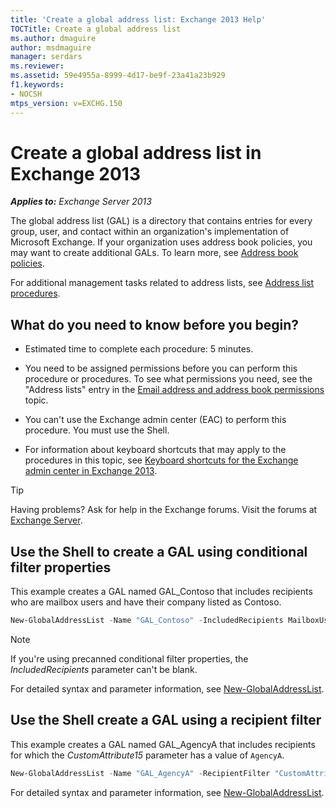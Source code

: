 ```yaml
---
title: 'Create a global address list: Exchange 2013 Help'
TOCTitle: Create a global address list
ms.author: dmaguire
author: msdmaguire
manager: serdars
ms.reviewer:
ms.assetid: 59e4955a-8999-4d17-be9f-23a41a23b929
f1.keywords:
- NOCSH
mtps_version: v=EXCHG.150
---
```


# Create a global address list in Exchange 2013

_**Applies to:** Exchange Server 2013_

The global address list (GAL) is a directory that contains entries for every group, user, and contact within an organization's implementation of Microsoft Exchange. If your organization uses address book policies, you may want to create additional GALs. To learn more, see [Address book policies](address-book-policies-exchange-2013-help.md).

For additional management tasks related to address lists, see [Address list procedures](address-list-procedures-exchange-2013-help.md).

## What do you need to know before you begin?

- Estimated time to complete each procedure: 5 minutes.

- You need to be assigned permissions before you can perform this procedure or procedures. To see what permissions you need, see the "Address lists" entry in the [Email address and address book permissions](email-address-and-address-book-permissions-exchange-2013-help.md) topic.

- You can't use the Exchange admin center (EAC) to perform this procedure. You must use the Shell.

- For information about keyboard shortcuts that may apply to the procedures in this topic, see [Keyboard shortcuts for the Exchange admin center in Exchange 2013](keyboard-shortcuts-in-the-exchange-admin-center-2013-help.md).

> [!TIP]
> Having problems? Ask for help in the Exchange forums. Visit the forums at [Exchange Server](https://social.technet.microsoft.com/forums/office/home?category=exchangeserver).

## Use the Shell to create a GAL using conditional filter properties

This example creates a GAL named GAL_Contoso that includes recipients who are mailbox users and have their company listed as Contoso.

```powershell
New-GlobalAddressList -Name "GAL_Contoso" -IncludedRecipients MailboxUsers -ConditionalCompany Contoso
```

> [!NOTE]
> If you're using precanned conditional filter properties, the _IncludedRecipients_ parameter can't be blank.

For detailed syntax and parameter information, see [New-GlobalAddressList](/powershell/module/exchange/new-globaladdresslist).

## Use the Shell create a GAL using a recipient filter

This example creates a GAL named GAL_AgencyA that includes recipients for which the _CustomAttribute15_ parameter has a value of `AgencyA`.

```powershell
New-GlobalAddressList -Name "GAL_AgencyA" -RecipientFilter "CustomAttribute15 -like 'AgencyA'"
```

For detailed syntax and parameter information, see [New-GlobalAddressList](/powershell/module/exchange/new-globaladdresslist).